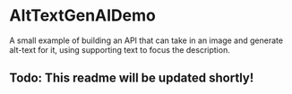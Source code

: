 # AltTextGenAIDemo
A small example of building an API that can take in an image and generate alt-text for it, using supporting text to focus the description.


## Todo: This readme will be updated shortly! 